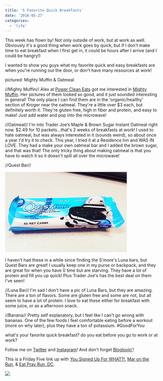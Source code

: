 ```yaml
---
title: '5 Favorite Quick Breakfasts'
date: '2016-05-27'
categories:
  - 'life'
---
```


This week has flown by! Not only outside of work, but at work as well. Obviously it's a good thing when work goes by quick, but if I don't make time to eat breakfast when I first get in, it could be hours after I arrive (and I could be hangry!)

I wanted to show you guys what my favorite quick and easy breakfasts are when you're running out the door, or don't have many resources at work!

pictured: Mighty Muffin & Oatmeal

//Mighty Muffin// Alex at [Power Clean Eats](http://www.powercleaneats.com/) got me interested in [Mighty Muffin](http://www.flapjacked.com/collections/mighty-muffins). Her pictures of them looked so good, and it just sounded interesting in general! The only place I can find them are in the 'organic/healthy' section of Kroger near the oatmeal. They're a little over $3 each, but definitely worth it. They're gluten free, high in fiber and protein, and easy to make! Just add water and pop into the microwave!

//Oatmeal// I'm into Trader Joe’s Maple & Brown Sugar Instant Oatmeal right now. $2.49 for 10 packets...that's 2 weeks of breakfasts at work! I used to hate oatmeal, but was always interested in it (sounds weird), so about once a year I'd try it to check. This year, I tried it at a Residence Inn and WAS IN LOVE. They had a make your own oatmeal bar and I added the brown sugar, and that was that! The only tricky thing about making oatmeal is that you have to watch it so it doesn't spill all over the microwave!

//Quest Bar//

[![](images/IMG_20151012_100603.jpg)](https://2.bp.blogspot.com/--gLhjnHYqSM/ViUdLKybIcI/AAAAAAAA5U0/k3BBl2A46osra09jTsAyi2AX8Aj2bjI5QCKgB/s1600/IMG_20151012_100603.jpg)

I haven't had these in a while since finding the S'more's Luna bars, but Quest Bars are great! I usually keep one in my purse or backpack, and they are great for when you have 0 time but are starving. They have a lot of protein and fill you up quick! Plus Trader Joe's has the best deal on them I've seen!

//Luna Bar// I'm sad I don't have a pic of Luna Bars, but they are amazing. There are a ton of flavors. Some are gluten free and some are not, but all seem to have a lot of protein. I love to eat these either for breakfast with some juice, or as a afternoon snack.

//Banana// Pretty self explanatory, but I feel like I can't go wrong with bananas. One of the few foods I feel comfortable eating before a workout (more on why later), plus they have a ton of potassium. #GoodForYou

what's your favorite quick breakfast? do you eat before you go to work or at work?

Follow me on [Twitter](https://twitter.com/kaleighcodes) and [Instagram](https://www.instagram.com/codebikerun/)! And don't forget [Bloglovin'](https://www.bloglovin.com/blogs/codebikerun-12713491)!



This is a Friday Five link up with [You Signed Up For WHAT?!](http://www.yousignedupforwhat.com/), [Mar on the Run](http://marontherun.com/), & [Eat Pray Run, DC](http://eatprayrundc.com/).

[![](images/DC_linkup.jpg)](http://www.marontherun.com/wp-content/uploads/2013/11/DC_linkup.jpg)
